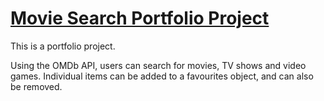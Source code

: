 

# [Movie Search Portfolio Project](https://moviesearch.reecemorgan.co.uk)

This is a portfolio project. 

Using the OMDb API, users can search for movies, TV shows and video games.
Individual items can be added to a favourites object, and can also be removed.
